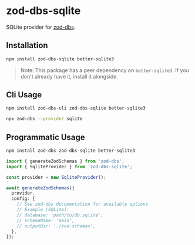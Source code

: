 # zod-dbs-sqlite

SQLite provider for [zod-dbs](https://github.com/msolvaag/zod-dbs).

## Installation

```bash
npm install zod-dbs-sqlite better-sqlite3
```

> Note: This package has a peer dependency on `better-sqlite3`. If you don't already have it, install it alongside.

## Cli Usage

```bash
npm install zod-dbs-cli zod-dbs-sqlite better-sqlite3

npx zod-dbs --provider sqlite
```

## Programmatic Usage

```bash
npm install zod-dbs zod-dbs-sqlite better-sqlite3
```

```ts
import { generateZodSchemas } from 'zod-dbs';
import { SqliteProvider } from 'zod-dbs-sqlite';

const provider = new SqliteProvider();

await generateZodSchemas({
  provider,
  config: {
    // See zod-dbs documentation for available options
    // Example (SQLite):
    // database: 'path/to/db.sqlite',
    // schemaName: 'main',
    // outputDir: './zod-schemas',
  },
});
```

